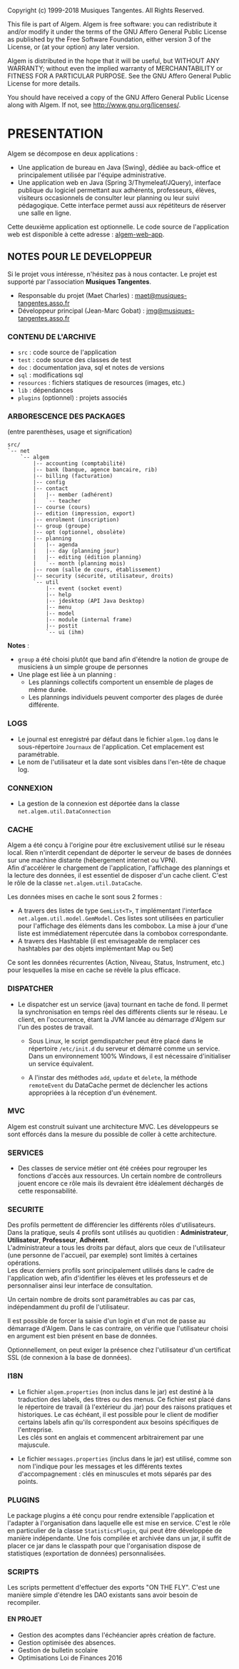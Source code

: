 Copyright (c) 1999-2018 Musiques Tangentes. All Rights Reserved.

This file is part of Algem.
Algem is free software: you can redistribute it and/or modify it
under the terms of the GNU Affero General Public License as published by
the Free Software Foundation, either version 3 of the License, or
(at your option) any later version.

Algem is distributed in the hope that it will be useful,
but WITHOUT ANY WARRANTY; without even the implied warranty of
MERCHANTABILITY or FITNESS FOR A PARTICULAR PURPOSE. See the
GNU Affero General Public License for more details.

You should have received a copy of the GNU Affero General Public License
along with Algem. If not, see <http://www.gnu.org/licenses/>.

# PRESENTATION

Algem se décompose en deux applications :
- Une application de bureau en Java (Swing), dédiée au back-office et
principalement utilisée par l'équipe administrative.
- Une application web en Java (Spring 3/Thymeleaf/JQuery), interface
publique du logiciel 
permettant aux adhérents, professeurs, élèves, visiteurs occasionnels
de consulter leur planning ou leur suivi pédagogique. Cette interface
permet aussi aux répétiteurs de réserver une salle en ligne.

Cette deuxième application est optionnelle. Le code source de l'application
web est disponible à cette adresse : [algem-web-app](https://github.com/musictang/algem-web-app).

## NOTES POUR LE DEVELOPPEUR

Si le projet vous intéresse, n'hésitez pas à nous contacter.
Le projet est supporté par l'association **Musiques Tangentes**.
* Responsable du projet (Maet Charles) :
<maet@musiques-tangentes.asso.fr>
* Développeur principal (Jean-Marc Gobat) :
<jmg@musiques-tangentes.asso.fr>

### CONTENU DE L'ARCHIVE
* `src` : code source de l'application
* `test` : code source des classes de test
* `doc` : documentation java, sql et notes de versions
* `sql` : modifications sql
* `resources` : fichiers statiques de resources (images, etc.)
* `lib` : dépendances
* `plugins` (optionnel) : projets associés

### ARBORESCENCE DES PACKAGES
(entre parenthèses, usage et signification)
```
src/
`-- net
    `-- algem
        |-- accounting (comptabilité)
        |-- bank (banque, agence bancaire, rib)
        |-- billing (facturation)
        |-- config
        |-- contact
        |   |-- member (adhérent)
        |   `-- teacher
        |-- course (cours)
        |-- edition (impression, export)
        |-- enrolment (inscription)
        |-- group (groupe)
        |-- opt (optionnel, obsolète)
        |-- planning 
        |   |-- agenda
        |   |-- day (planning jour)
        |   |-- editing (édition planning)
        |   `-- month (planning mois)
        |-- room (salle de cours, établissement)
        |-- security (sécurité, utilisateur, droits)
        `-- util
            |-- event (socket event)
            |-- help
            |-- jdesktop (API Java Desktop)
            |-- menu
            |-- model
            |-- module (internal frame)
            |-- postit
            `-- ui (ihm)
```
**Notes** : 
* `group` a été choisi plutôt que band afin d'étendre la notion de groupe de
musiciens à un simple groupe de personnes
* Une plage est liée à un planning :
    * Les plannings collectifs comportent un ensemble de plages de même durée.
    * Les plannings individuels peuvent comporter des plages de durée différente.

### LOGS
- Le journal est enregistré par défaut dans le fichier `algem.log` dans le sous-répertoire `Journaux` de l'application. Cet emplacement est paramétrable.
- Le nom de l'utilisateur et la date sont visibles dans l'en-tête de chaque log.

### CONNEXION
- La gestion de la connexion est déportée dans la classe
`net.algem.util.DataConnection`

### CACHE
Algem a été conçu à l'origine pour être exclusivement utilisé sur le réseau local. Rien n'interdit cependant de déporter le serveur de bases de données sur une machine distante (hébergement internet ou VPN). \
Afin d'accélérer le chargement de l'application, l'affichage
des plannings et la lecture des données, il est essentiel de disposer d'un cache client. C'est le rôle de la classe `net.algem.util.DataCache`.

Les données mises en cache le sont sous 2 formes :
- A travers des listes de type `GemList<T>`, `T` implémentant l'interface `net.algem.util.model.GemModel`. Ces listes sont utilisées en particulier pour l'affichage des éléments dans les combobox. La mise à jour d'une liste est immédiatement répercutée dans la combobox correspondante.
- A travers des Hashtable (il est envisageable de remplacer ces hashtables par des objets implémentant Map ou Set)

Ce sont les données récurrentes (Action, Niveau, Status, Instrument, etc.) pour lesquelles la mise en cache se révèle la plus efficace.

### DISPATCHER
- Le dispatcher est un service (java) tournant en tache de fond. Il permet la synchronisation en temps réel des différents clients sur le réseau. Le client, en l'occurrence, étant la JVM lancée au démarrage d'Algem sur l'un des postes de travail.
    * Sous Linux, le script gemdispatcher peut être placé dans le répertoire `/etc/init.d` du serveur et démarré comme un service. Dans un environnement 100% Windows, il est nécessaire d'initialiser un service équivalent.

    * A l'instar des méthodes `add`, `update` et `delete`, la méthode `remoteEvent` du DataCache permet de déclencher les actions appropriées à la réception d'un événement.

### MVC
Algem est construit suivant une architecture MVC. Les développeurs se sont efforcés dans la mesure du possible de coller à cette architecture.

### SERVICES

- Des classes de service métier ont été créées pour regrouper les fonctions d'accès aux ressources. Un certain nombre de controlleurs jouent encore ce rôle mais ils devraient être idéalement déchargés de cette responsabilité.

### SECURITE
Des profils permettent de différencier les différents rôles d'utilisateurs. Dans la pratique, seuls 4 profils sont utilisés au quotidien : **Administrateur**, **Utilisateur**,  **Professeur**,  **Adhérent**. \
L'administrateur a tous les droits par défaut, alors que ceux de l'utilisateur (une personne de l'accueil, par exemple) sont limités à certaines opérations. \
Les deux derniers profils sont principalement utilisés dans le cadre de l'application web, afin d'identifier les élèves et les professeurs et de personnaliser ainsi leur interface de consultation.

Un certain nombre de droits sont paramétrables au cas par cas, indépendamment du profil de l'utilisateur.

Il est possible de forcer la saisie d'un login et d'un mot de passe au démarrage d'Algem. Dans le cas contraire, on vérifie que l'utilisateur choisi en argument est bien présent en base de données.

Optionnellement, on peut exiger la présence chez l'utilisateur d'un certificat SSL (de connexion à la base de données).

### I18N
* Le fichier `algem.properties` (non inclus dans le jar) est destiné à la traduction des labels, des titres ou des menus.
Ce fichier est placé dans le répertoire de travail (à l'extérieur du .jar) pour des raisons pratiques et historiques. Le cas échéant, il est possible pour le client de modifier certains labels afin qu'ils correspondent aux besoins spécifiques de l'entreprise. \
Les clés sont en anglais et commencent arbitrairement par une majuscule.

* Le fichier `messages.properties` (inclus dans le jar) est utilisé, comme son nom l'indique pour les messages et les différents textes d'accompagnement : clés en minuscules et mots séparés par des points.

### PLUGINS
Le package plugins a été conçu pour rendre extensible l'application et l'adapter à l'organisation dans laquelle elle est mise en service. C'est le rôle en particulier de la classe `StatisticsPlugin`, qui peut être développée de manière indépendante. Une fois compilée et archivée dans un jar, il suffit de placer ce jar dans le classpath pour que l'organisation dispose de statistiques (exportation de données) personnalisées.

### SCRIPTS
Les scripts permettent d'effectuer des exports "ON THE FLY". C'est une manière simple d'étendre les DAO existants sans avoir besoin de recompiler.

#### EN PROJET
- Gestion des acomptes dans l'échéancier après création de facture.
- Gestion optimisée des absences.
- Gestion de bulletin scolaire
- Optimisations Loi de Finances 2016
